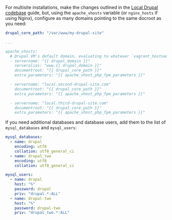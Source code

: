 For multisite installations, make the changes outlined in the [Local Drupal codebase](local-codebase.md) guide, but, using the `apache_vhosts` variable (or `nginx_hosts` if using Nginx), configure as many domains pointing to the same docroot as you need:

```yaml
drupal_core_path: "/var/www/my-drupal-site"

...

apache_vhosts:
  # Drupal VM's default domain, evaluating to whatever `vagrant_hostname` is set to (drupalvm.dev by default).
  - servername: "{{ drupal_domain }}"
    serveralias: "www.{{ drupal_domain }}"
    documentroot: "{{ drupal_core_path }}"
    extra_parameters: "{{ apache_vhost_php_fpm_parameters }}"

  - servername: "local.second-drupal-site.com"
    documentroot: "{{ drupal_core_path }}"
    extra_parameters: "{{ apache_vhost_php_fpm_parameters }}"

  - servername: "local.third-drupal-site.com"
    documentroot: "{{ drupal_core_path }}"
    extra_parameters: "{{ apache_vhost_php_fpm_parameters }}"
```

If you need additional databases and database users, add them to the list of `mysql_databases` and `mysql_users`:

```yaml
mysql_databases:
  - name: drupal
    encoding: utf8
    collation: utf8_general_ci
  - name: drupal_two
    encoding: utf8
    collation: utf8_general_ci

mysql_users:
  - name: drupal
    host: "%"
    password: drupal
    priv: "drupal.*:ALL"
  - name: drupal-two
    host: "%"
    password: drupal-two
    priv: "drupal_two.*:ALL"
```